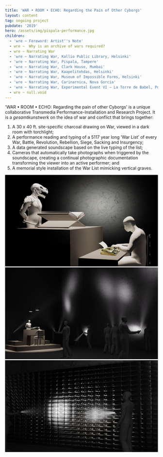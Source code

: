 ```yaml
---
title: 'WAR • ROOM • ECHO: Regarding the Pain of Other Cyborgs'
layout: content
tag: ongoing project
pubdate: '2019'
hero: /assets/img/pispala-performance.jpg
children:
  - 'wre ~ Foreword: Artist''s Note'
  - wre ~  Why is an archive of wars required?
  - wre ~ Narrating War
  - 'wre ~ Narrating War, Kallio Public Library, Helsinki'
  - 'wre ~ Narrating War, Pispala, Tampere'
  - 'wre ~ Narrating War, Clark House, Mumbai'
  - 'wre ~ Narrating War, Kaapelitehdas, Helsinki'
  - 'wre ~ Narrating War, Museum of Impossible Forms, Helsinki'
  - 'wre ~ Narrating War, Carinarnica, Nova Gorcia'
  - 'wre ~ Narrating War, Experimental Event VI – La Torre de Babel, Pori'
  - wre ~ null.void
---
```

'WAR • ROOM • ECHO: Regarding the pain of other Cyborgs' is a unique collaborative Transmedia Performance-Installation and Research Project. It is a _gesamtkunstwerk_ on the idea of war and conflict that brings together:

1. A 30 x 40 ft. site-specific charcoal drawing on War, viewed in a dark room with torchlight;
2. A performance reading and typing of a 5117 year long ‘War List’ of every War, Battle, Revolution, Rebellion, Siege, Sacking and Insurgency;
3. A data generated soundscape based on the live typing of the list;
4. Cameras that automatically take photographs when triggered by the soundscape, creating a continual photographic documentation transforming the viewer into an active performer; and
5. A memorial style installation of the War List mimicking vertical graves.

![3D rendered visualisation for the project ‘WAR • ROOM • ECHO – Regarding the Pain of Other Cyborgs' (L to R): (i) Performer 1 reading from WAR LIST CODEX placed on table (ii) Site-specific drawing in the background that is viewable through torchlight (iii) Performer 2 typing the dictation from the WAR LIST CODEX  (iv) Typewriter rigged to a proprietary software, where each key is connected to a sound generating a soundscape based on the typed text](/assets/img/ali-akbar-mehta_simulated-view-of-performance_wre-proposal.jpg)
![3D rendered visualisation for the project ‘WAR • ROOM • ECHO – Regarding the Pain of Other Cyborgs' – The installation is conceived to be in a 'dark room', and viewed through torchlight](/assets/img/ali-akbar-mehta_simulated-view-of-installation_wre-proposal.jpg)
![33D rendered visualisation for the project ‘WAR • ROOM • ECHO – Regarding the Pain of Other Cyborgs' – the installation partly comprises of a memorial wall mimicking vertical graves](/assets/img/ali-akbar-mehta_simulated-view-of-memorial-wall_wre-proposal.jpg)
